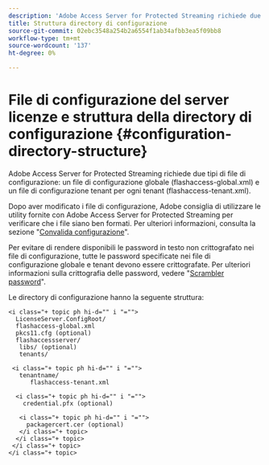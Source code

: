 ```yaml
---
description: 'Adobe Access Server for Protected Streaming richiede due tipi di file di configurazione: un file di configurazione globale (flashaccess-global.xml) e un file di configurazione tenant per ogni tenant (flashaccess-tenant.xml).'
title: Struttura directory di configurazione
source-git-commit: 02ebc3548a254b2a6554f1ab34afbb3ea5f09bb8
workflow-type: tm+mt
source-wordcount: '137'
ht-degree: 0%

---
```


# File di configurazione del server licenze e struttura della directory di configurazione {#configuration-directory-structure}

Adobe Access Server for Protected Streaming richiede due tipi di file di configurazione: un file di configurazione globale (flashaccess-global.xml) e un file di configurazione tenant per ogni tenant (flashaccess-tenant.xml).

Dopo aver modificato i file di configurazione, Adobe consiglia di utilizzare le utility fornite con Adobe Access Server for Protected Streaming per verificare che i file siano ben formati. Per ulteriori informazioni, consulta la sezione &quot;[Convalida configurazione](../../aaxs-protected-streaming/aaxs-protected-streaming-utilities/configuration-validator.md)&quot;.

Per evitare di rendere disponibili le password in testo non crittografato nei file di configurazione, tutte le password specificate nei file di configurazione globale e tenant devono essere crittografate. Per ulteriori informazioni sulla crittografia delle password, vedere &quot;[Scrambler password](../../aaxs-protected-streaming/aaxs-protected-streaming-utilities/password-scrambler.md)&quot;.

Le directory di configurazione hanno la seguente struttura:

```
<i class="+ topic ph hi-d="" i "="">
  LicenseServer.ConfigRoot/  
  flashaccess-global.xml  
  pkcs11.cfg (optional)  
  flashaccessserver/  
   libs/ (optional)  
   tenants/  
     
 <i class="+ topic ph hi-d="" i "="">
   tenantname/  
      flashaccess-tenant.xml  
       
  <i class="+ topic ph hi-d="" i "="">
    credential.pfx (optional)  
        
   <i class="+ topic ph hi-d="" i "="">
     packagercert.cer (optional) 
   </i class="+ topic> 
  </i class="+ topic> 
 </i class="+ topic> 
</i class="+ topic>
```
